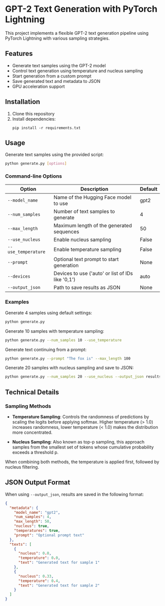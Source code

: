 # GPT-2 Text Generation with PyTorch Lightning

This project implements a flexible GPT-2 text generation pipeline using PyTorch Lightning with various sampling strategies.

## Features

- Generate text samples using the GPT-2 model
- Control text generation using temperature and nucleus sampling
- Start generation from a custom prompt
- Save generated text and metadata to JSON
- GPU acceleration support

## Installation

1. Clone this repository
2. Install dependencies:
   ```
   pip install -r requirements.txt
   ```

## Usage

Generate text samples using the provided script:

```bash
python generate.py [options]
```

### Command-line Options

| Option | Description | Default |
|--------|-------------|---------|
| `--model_name` | Name of the Hugging Face model to use | gpt2 |
| `--num_samples` | Number of text samples to generate | 4 |
| `--max_length` | Maximum length of the generated sequences | 50 |
| `--use_nucleus` | Enable nucleus sampling | False |
| `--use_temperature` | Enable temperature sampling | False |
| `--prompt` | Optional text prompt to start generation | None |
| `--devices` | Devices to use ('auto' or list of IDs like '0,1') | auto |
| `--output_json` | Path to save results as JSON | None |

### Examples

Generate 4 samples using default settings:
```bash
python generate.py
```

Generate 10 samples with temperature sampling:
```bash
python generate.py --num_samples 10 --use_temperature
```

Generate text continuing from a prompt:
```bash
python generate.py --prompt "The fox is" --max_length 100
```

Generate 20 samples with nucleus sampling and save to JSON:
```bash
python generate.py --num_samples 20 --use_nucleus --output_json results.json
```

## Technical Details

### Sampling Methods

- **Temperature Sampling**: Controls the randomness of predictions by scaling the logits before applying softmax. Higher temperature (> 1.0) increases randomness, lower temperature (< 1.0) makes the distribution more concentrated.

- **Nucleus Sampling**: Also known as top-p sampling, this approach samples from the smallest set of tokens whose cumulative probability exceeds a threshold p.

When combining both methods, the temperature is applied first, followed by nucleus filtering.

## JSON Output Format

When using `--output_json`, results are saved in the following format:

```json
{
  "metadata": {
    "model_name": "gpt2",
    "num_samples": 4,
    "max_length": 50,
    "nucleus": true,
    "temperatures": true,
    "prompt": "Optional prompt text"
  },
  "texts": [
    {
      "nucleus": 0.0,
      "temperature": 0.0,
      "text": "Generated text for sample 1"
    },
    {
      "nucleus": 0.33,
      "temperature": 0.4,
      "text": "Generated text for sample 2"
    }
  ]
}
```
```